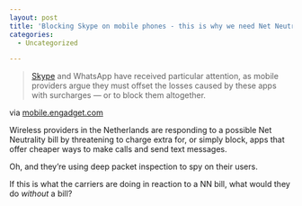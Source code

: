 ```yaml
---
layout: post
title: 'Blocking Skype on mobile phones - this is why we need Net Neutrality'
categories:
  - Uncategorized

---
```


<div class="posterous_autopost"><div class="posterous_bookmarklet_entry"> <blockquote class="posterous_long_quote"><a href="http://www.engadget.com/tag/skype">Skype</a> and WhatsApp have received particular attention, as mobile providers argue they must offset the losses caused by these apps with surcharges &#8212; or to block them altogether.</blockquote>    <div class="posterous_quote_citation">via <a href="http://mobile.engadget.com/2011/05/25/hollands-net-neutrality-act-threatens-to-disrupt-mobile-carrier/">mobile.engadget.com</a></div> <p>Wireless providers in the Netherlands are responding to a possible Net Neutrality bill by threatening to charge extra for, or simply block, apps that offer cheaper ways to make calls and send text messages.  </p><p>Oh, and they&#8217;re using deep packet inspection to spy on their users. </p><p>If this is what the carriers are doing in reaction to a NN bill, what would they do <em>without</em> a bill?</p></div></div>

